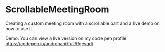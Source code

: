 # ScrollableMeetingRoom
Creating a custom meeting room with a scrollable part and a live demo on how to use it

Demo:
You can view a live version on my code pen profile
https://codepen.io/androhani/full/Rgevqd/
